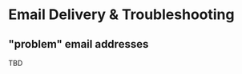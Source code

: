 # Email Delivery & Troubleshooting

<span id="gv-6delivery-4delivproblems"></span>
## "problem" email addresses

<span class="todo">
TBD
</span>
